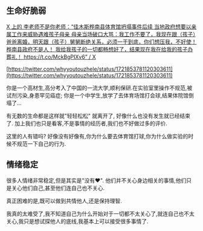 
## 生命好脆弱

[X 上的 李老师不是你老师：“佳木斯桦南县体育馆坍塌事件后续 当地政府想要以亲属工作来威胁遇难孩子母亲 母亲当场破口大骂：我工作不要了，我现在跟（孩子）爸爸离婚，明天跟（孩子）舅舅断绝关系，必须一干到底，你们想压我，不好使！桦南县政府不是人！ 我给我孩子的一切都畅想好了，结果现在我在给我的孩子办葬礼！ https://t.co/MckBgPIXv6” / X](https://twitter.com/whyyoutouzhele/status/1722295047721279887)


[https://twitter.com/whyyoutouzhele/status/1721853781120303611](https://twitter.com/whyyoutouzhele/status/1721853781120303611)

你是一个高材生,高分考入了中国的一流大学,顺利保研.在实验室里操作不规范,被试剂污染,身患罕见癌症; 你是一个中学生,放学了去体育场馆打会球,结果体院馆倒塌了... 

有无数的生命都是这样就"轻轻松松" 就离开了, 好像什么也没有发生就已经结束了. 加上我们也只是看客,不是事情的经历者,我们也不好做过多的评价. 

这里的人有错吗? 好像没有好像有,你为什么要去体育馆打球,你为什么做实验的时候不规范一下自己的行为. 



## 情绪稳定 

很多人情绪非常稳定,但是其实是"没有♥". 他们并不关心身边相关的事情,他们只是关心他们自己,甚至他们连自己也不关心. 

真正困难的是,既可以做到共情他人,还是保持理智. 

我真的太难受了,我不知道自己为什么开始对于一切都不太关心了,就连自己也不太关心,我只是想试探他人的底线,我基本上可以接受很多事情了.

